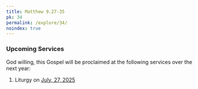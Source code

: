 ```yaml
---
title: Matthew 9.27-35
pk: 34
permalink: /explore/34/
noindex: true
---
```


### Upcoming Services

God willing, this Gospel will be proclaimed at the following services over the next year:


1. Liturgy on [July, 27, 2025](https://orthocal.info/readings/gregorian/2025/07/27/)
